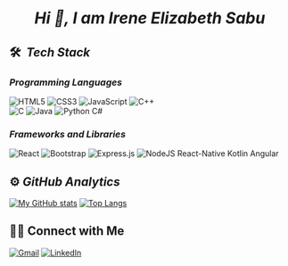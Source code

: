 # <p align="center"><i>Hi 👋, I am Irene Elizabeth Sabu</i></p>

## 🛠 &nbsp;<i>Tech Stack</i>
### <i>Programming Languages</i>
![HTML5](https://img.shields.io/badge/html5-%23E34F26.svg?style=for-the-badge&logo=html5&logoColor=white)
![CSS3](https://img.shields.io/badge/css3-%231572B6.svg?style=for-the-badge&logo=css3&logoColor=white)
![JavaScript](https://img.shields.io/badge/javascript-%23323330.svg?style=for-the-badge&logo=javascript&logoColor=%23F7DF1E)
![C++](https://img.shields.io/badge/c++-%2300599C.svg?style=for-the-badge&logo=c%2B%2B&logoColor=white)\
![C](https://img.shields.io/badge/c-%2300599C.svg?style=for-the-badge&logo=c&logoColor=white)
![Java](https://img.shields.io/badge/java-%23ED8B00.svg?style=for-the-badge&logo=java&logoColor=white)
![Python](https://img.shields.io/badge/python-3670A0?style=for-the-badge&logo=python&logoColor=ffdd54)
C#

### <i>Frameworks and Libraries</i>
![React](https://img.shields.io/badge/react-%2320232a.svg?style=for-the-badge&logo=react&logoColor=%2361DAFB)
![Bootstrap](https://img.shields.io/badge/bootstrap-%23563D7C.svg?style=for-the-badge&logo=bootstrap&logoColor=white)
![Express.js](https://img.shields.io/badge/express.js-%23404d59.svg?style=for-the-badge&logo=express&logoColor=%2361DAFB)
![NodeJS](https://img.shields.io/badge/node.js-6DA55F?style=for-the-badge&logo=node.js&logoColor=white)
React-Native
Kotlin
Angular

## ⚙️&nbsp;<i>GitHub Analytics</i>
[![My GitHub stats](https://github-readme-stats-eight-theta.vercel.app/api?username=ireneelizabethsabu&show_icons=true&theme=vue&include_all_commits=true&count_private=true)](https://github.com/ireneelizabethsabu/github-readme-stats)
[![Top Langs](https://github-readme-stats.vercel.app/api/top-langs/?username=ireneelizabethsabu&layout=compact&langs_count=6&theme=vue&hide=Objective-C,Starlark,Ruby)](https://github.com/ireneelizabethsabu/github-readme-stats)

## 🤝🏻&nbsp;Connect with Me
<a href="irene@cet.ac.in">![Gmail](https://img.shields.io/badge/Gmail-D14836?style=for-the-badge&logo=gmail&logoColor=white)</a>
<a href="https://www.linkedin.com/in/ireneelizabethsabu/">![LinkedIn](https://img.shields.io/badge/linkedin-%230077B5.svg?style=for-the-badge&logo=linkedin&logoColor=white)</a>
